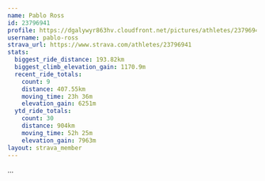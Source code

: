 ```yaml
---
name: Pablo Ross
id: 23796941
profile: https://dgalywyr863hv.cloudfront.net/pictures/athletes/23796941/14615399/1/large.jpg
username: pablo-ross
strava_url: https://www.strava.com/athletes/23796941
stats:
  biggest_ride_distance: 193.82km
  biggest_climb_elevation_gain: 1170.9m
  recent_ride_totals:
    count: 9
    distance: 407.55km
    moving_time: 23h 36m
    elevation_gain: 6251m
  ytd_ride_totals:
    count: 30
    distance: 904km
    moving_time: 52h 25m
    elevation_gain: 7963m
layout: strava_member
--- 
```

...
